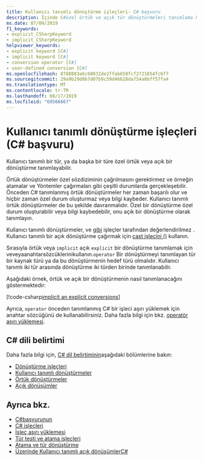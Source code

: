 ```yaml
---
title: Kullanıcı tanımlı dönüştürme işleçleri- C# başvuru
description: İçinde C#özel örtük ve açık tür dönüştürmeleri tanımlama hakkında bilgi edinin.
ms.date: 07/09/2019
f1_keywords:
- explicit_CSharpKeyword
- implicit_CSharpKeyword
helpviewer_keywords:
- explicit keyword [C#]
- implicit keyword [C#]
- conversion operator [C#]
- user-defined conversion [C#]
ms.openlocfilehash: 8788883a6c60032de2ffab658fcf2721654fc6f7
ms.sourcegitcommit: 29a9b29d8b7d07b9c59d46628da754a8bff57fa4
ms.translationtype: MT
ms.contentlocale: tr-TR
ms.lasthandoff: 08/17/2019
ms.locfileid: "69566667"
---
```

# <a name="user-defined-conversion-operators-c-reference"></a>Kullanıcı tanımlı dönüştürme işleçleri (C# başvuru)

Kullanıcı tanımlı bir tür, ya da başka bir türe özel örtük veya açık bir dönüştürme tanımlayabilir.

Örtük dönüştürmeler özel sözdiziminin çağrılmasını gerektirmez ve örneğin atamalar ve Yöntemler çağırmaları gibi çeşitli durumlarda gerçekleşebilir. Önceden C# tanımlanmış örtük dönüştürmeler her zaman başarılı olur ve hiçbir zaman özel durum oluşturmaz veya bilgi kaybeder. Kullanıcı tanımlı örtük dönüştürmeler de bu şekilde davranmalıdır. Özel bir dönüştürme özel durum oluşturabilir veya bilgi kaybedebilir, onu açık bir dönüştürme olarak tanımlayın.

Kullanıcı tanımlı dönüştürmeler, ve [gibi](type-testing-and-cast.md#as-operator) işleçler tarafından değerlendirilmez [](type-testing-and-cast.md#is-operator) . Kullanıcı tanımlı bir açık dönüştürme çağırmak için [cast işlecini ()](type-testing-and-cast.md#cast-operator-) kullanın.

Sırasıyla örtük veya `implicit` açık `explicit` bir dönüştürme tanımlamak için veveyaanahtarsözcüklerinikullanın.`operator` Bir dönüştürmeyi tanımlayan tür bir kaynak türü ya da bu dönüştürmenin hedef türü olmalıdır. Kullanıcı tanımlı iki tür arasında dönüştürme iki türden birinde tanımlanabilir.

Aşağıdaki örnek, örtük ve açık bir dönüştürmenin nasıl tanımlanacağını göstermektedir:

[!code-csharp[implicit an explicit conversions](~/samples/csharp/language-reference/operators/UserDefinedConversions.cs)]

Ayrıca, `operator` önceden tanımlanmış C# bir işleci aşırı yüklemek için anahtar sözcüğünü de kullanabilirsiniz. Daha fazla bilgi için bkz. [operatör aşırı yüklemesi](operator-overloading.md).

## <a name="c-language-specification"></a>C# dili belirtimi

Daha fazla bilgi için, [ C# dil belirtiminin](~/_csharplang/spec/introduction.md)aşağıdaki bölümlerine bakın:

- [Dönüştürme işleçleri](~/_csharplang/spec/classes.md#conversion-operators)
- [Kullanıcı tanımlı dönüştürmeler](~/_csharplang/spec/conversions.md#user-defined-conversions)
- [Örtük dönüştürmeler](~/_csharplang/spec/conversions.md#implicit-conversions)
- [Açık dönüşümler](~/_csharplang/spec/conversions.md#explicit-conversions)

## <a name="see-also"></a>Ayrıca bkz.

- [C#başvurunun](../index.md)
- [C# işleçleri](index.md)
- [İşleç aşırı yüklemesi](operator-overloading.md)
- [Tür testi ve atama işleçleri](type-testing-and-cast.md)
- [Atama ve tür dönüştürme](../../programming-guide/types/casting-and-type-conversions.md)
- [Üzerinde Kullanıcı tanımlı açık dönüşümlerC#](https://blogs.msdn.microsoft.com/ericlippert/2007/04/16/chained-user-defined-explicit-conversions-in-c/)
